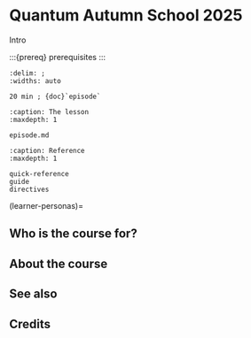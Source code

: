 # Quantum Autumn School 2025

Intro

:::{prereq}
prerequisites
:::

```{csv-table}
:delim: ;
:widths: auto

20 min ; {doc}`episode`
```

```{toctree}
:caption: The lesson
:maxdepth: 1

episode.md
```

```{toctree}
:caption: Reference
:maxdepth: 1

quick-reference
guide
directives
```

(learner-personas)=

## Who is the course for?

## About the course

## See also

## Credits

